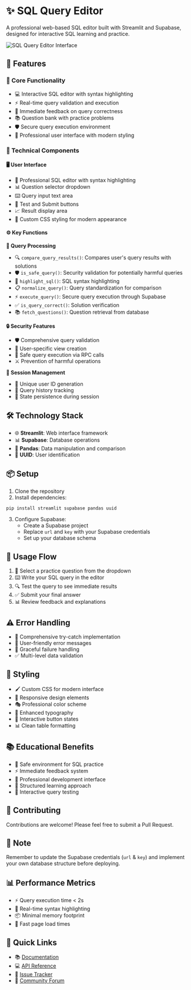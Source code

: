 # ✨ SQL Query Editor

A professional web-based SQL editor built with Streamlit and Supabase, designed for interactive SQL learning and practice.

![SQL Query Editor Interface](https://github.com/user-attachments/assets/7471d5cb-28d6-4d70-8b2a-dce775b4603c)

## 🌟 Features

### 🚀 Core Functionality
- 💻 Interactive SQL editor with syntax highlighting
- ⚡ Real-time query validation and execution
- 📝 Immediate feedback on query correctness
- 📚 Question bank with practice problems
- 🛡️ Secure query execution environment
- 🎨 Professional user interface with modern styling

### 🔧 Technical Components

#### 🖥️ User Interface
- 📝 Professional SQL editor with syntax highlighting
- 📊 Question selector dropdown
- ⌨️ Query input text area
- 🎯 Test and Submit buttons
- 📈 Result display area
- 🎨 Custom CSS styling for modern appearance

#### ⚙️ Key Functions

**🔄 Query Processing**
- 🔍 `compare_query_results()`: Compares user's query results with solutions
- 🛡️ `is_safe_query()`: Security validation for potentially harmful queries
- 🎨 `highlight_sql()`: SQL syntax highlighting
- 📋 `normalize_query()`: Query standardization for comparison
- ⚡ `execute_query()`: Secure query execution through Supabase
- ✅ `is_query_correct()`: Solution verification
- 📚 `fetch_questions()`: Question retrieval from database

**🔒 Security Features**
- 🛡️ Comprehensive query validation
- 👤 User-specific view creation
- 🔐 Safe query execution via RPC calls
- ⚔️ Prevention of harmful operations

**📡 Session Management**
- 🔑 Unique user ID generation
- 📝 Query history tracking
- 💾 State persistence during session

## 🛠️ Technology Stack

- 🌐 **Streamlit**: Web interface framework
- 📊 **Supabase**: Database operations
- 🐼 **Pandas**: Data manipulation and comparison
- 🔑 **UUID**: User identification

## 📦 Setup

1. Clone the repository
2. Install dependencies:
```bash
pip install streamlit supabase pandas uuid
```
3. Configure Supabase:
   - Create a Supabase project
   - Replace `url` and `key` with your Supabase credentials
   - Set up your database schema

## 🔄 Usage Flow

1. 📝 Select a practice question from the dropdown
2. ⌨️ Write your SQL query in the editor
3. 🔍 Test the query to see immediate results
4. ✅ Submit your final answer
5. 📊 Review feedback and explanations

## ⚠️ Error Handling

- 🔄 Comprehensive try-catch implementation
- 💬 User-friendly error messages
- 🛟 Graceful failure handling
- ✅ Multi-level data validation

## 🎨 Styling

- 🖌️ Custom CSS for modern interface
- 📱 Responsive design elements
- 🎭 Professional color scheme
- 📝 Enhanced typography
- 🔘 Interactive button states
- 📊 Clean table formatting

## 📚 Educational Benefits

- 🏫 Safe environment for SQL practice
- ⚡ Immediate feedback system
- 💼 Professional development interface
- 📖 Structured learning approach
- 🔄 Interactive query testing

## 🤝 Contributing

Contributions are welcome! Please feel free to submit a Pull Request.

## 📝 Note

Remember to update the Supabase credentials (`url` & `key`) and implement your own database structure before deploying.



## 📊 Performance Metrics

- ⚡ Query execution time < 2s
- 🔄 Real-time syntax highlighting
- 📦 Minimal memory footprint
- 🚀 Fast page load times

## 🔗 Quick Links

- 📚 [Documentation](#)
- 💻 [API Reference](#)
- 🐛 [Issue Tracker](#)
- 💬 [Community Forum](#)
